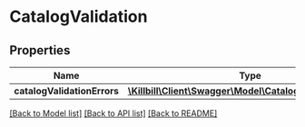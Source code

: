 # CatalogValidation

## Properties
Name | Type | Description | Notes
------------ | ------------- | ------------- | -------------
**catalogValidationErrors** | [**\Killbill\Client\Swagger\Model\CatalogValidationError[]**](CatalogValidationError.md) |  | [optional] 

[[Back to Model list]](../../README.md#documentation-for-models) [[Back to API list]](../../README.md#documentation-for-api-endpoints) [[Back to README]](../../README.md)

